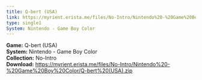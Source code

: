 ```yaml
---
title: Q-bert (USA)
link: https://myrient.erista.me/files/No-Intro/Nintendo%20-%20Game%20Boy%20Color/Q-bert%20(USA).zip
type: single1
System: Nintendo - Game Boy Color
---
```

<b>Game:</b> Q-bert (USA)<br>
<b>System:</b> Nintendo - Game Boy Color<br>
<b>Collection:</b> No-Intro<br>
<b>Download:</b> https://myrient.erista.me/files/No-Intro/Nintendo%20-%20Game%20Boy%20Color/Q-bert%20(USA).zip